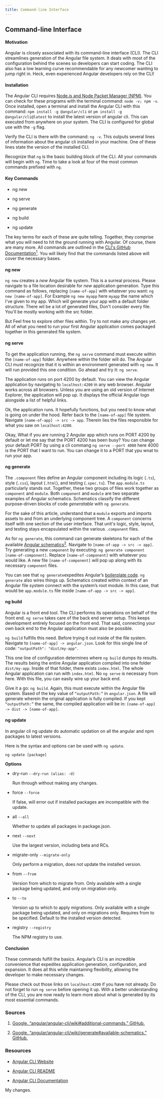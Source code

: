 ```yaml
---
title: Command-line Interface
---
```


## Command-line Interface

#### Motivation

Angular is closely associated with its command-line interface (CLI). The CLI streamlines generation of the Angular file system. It deals with most of the configuration behind the scenes so developers can start coding. The CLI also has a low learning curve recommendable for any newcomer wanting to jump right in. Heck, even experienced Angular developers rely on the CLI!

#### Installation

The Angular CLI requires [Node.js and Node Packet Manager (NPM)](https://nodejs.org/en/). You can check for these programs with the terminal command: `node -v; npm -v`. Once installed, open a terminal and install the Angular CLI with this command: `npm install -g @angular/cli` or `pm install -g @angular/cli@latest` to install the latest version of angular cli. This can executed from anywhere on your system. The CLI is configured for global use with the `-g` flag.

Verify the CLI is there with the command: `ng -v`. This outputs several lines of information about the angular cli installed in your machine. One of these lines state the version of the installed CLI.

Recognize that `ng` is the basic building block of the CLI. All your commands will begin with `ng`. Time to take a look at four of the most common commands prefixed with `ng`.

#### Key Commands

* ng new

* ng serve

* ng generate

* ng build

* ng update

The key terms for each of these are quite telling. Together, they comprise what you will need to hit the ground running with Angular. Of course, there are many more. All commands are outlined in the [CLI's GitHub Documentation<sup>1</sup>](https://github.com/angular/angular-cli/wiki#additional-commands). You will likely find that the commands listed above will cover the necessary bases.

#### ng new

`ng new` creates a *new* Angular file system. This is a surreal process. Please navigate to a file location desirable for *new* application generation. Type this command as follows, replacing `[name-of-app]` with whatever you want: `ng new [name-of-app]`. For Example `ng new myapp` here `myapp` the name which I've given to my app. Which will generate your app with a default folder structure. There wil be a lot of generated files, Don't consider every file. You'll be mostly working with the src folder.

But Feel free to explore other files within. Try to not make any changes yet. All of what you need to run your first Angular application comes packaged together in this generated file system.

#### ng serve

To get the application running, the `ng serve` command must execute within the `[name-of-app]` folder. Anywhere within the folder will do. The Angular CLI must recognize that it is within an environment generated with  `ng new`. It will run provided this one condition. Go ahead and try it: `ng serve`.

The application runs on port 4200 by default. You can view the Angular application by navigating to `localhost:4200` in any web browser. Angular works across all browsers. Unless you are using an old version of Internet Explorer, the application will pop up. It displays the official Angular logo alongside a list of helpful links.

Ok, the application runs. It hopefully functions, but you need to know what is going on under the hood. Refer back to the `[name-of-app]` file system. Navigate `[name-of-app] -> src -> app`. Therein lies the files responsible for what you saw on `localhost:4200`.

Okay, What if you are running 2 Angular app which runs on PORT 4200 by default or let me say that the PORT 4200 has been busy? You can change your default PORT by using a cli commang `ng serve --port 4000` here 4000 is the PORT that I want to run. You can change it to a PORT that ypu wnat to run your app.

#### ng generate

The `.component` files define an Angular component including its logic (`.ts`), style (`.css`), layout (`.html`), and testing (`.spec.ts`). The `app.module.ts` particularly stands out. Together, these two groups of files work together as `component` and `module`. Both `component` and `module` are two separate examples of Angular schematics. Schematics classify the different purpose-driven blocks of code *generatable* with `ng generate`.

For the sake of this article, understand that a `module` exports and imports assets to and from an underlying component tree. A `component` concerns itself with one section of the user interface. That unit's logic, style, layout, and testing stays encapsulated within the various `.component` files.

As for `ng generate`, this command can generate skeletons for each of the available [Angular schematics<sup>2</sup>](https://github.com/angular/angular-cli/wiki/generate#available-schematics). Navigate to `[name-of-app -> src -> app]`. Try generating a new `component` by executing: `ng generate component [name-of-component]`. Replace `[name-of-component]` with whatever you would like. A new file `[name-of-component]` will pop up along with its necessary `component` files.

You can see that `ng generate`expedites Angular’s [boilerplate code](https://en.wikipedia.org/wiki/Boilerplate_code). `ng generate` also wires things up. Schematics created within context of an Angular file system connect with the system’s root module. In this case, that would be `app.module.ts` file inside `[name-of-app -> src -> app]`.

#### ng build

Angular is a front end tool. The CLI performs its operations on behalf of the front end. `ng serve` takes care of the back end server setup. This keeps development entirely focused on the front end. That said, connecting your own back end to the Angular application must also be possible.

`ng build` fulfills this need. Before trying it out inside of the file system. Navigate to `[name-of-app] -> angular.json`. Look for this single line of code: `"outputPath": "dist/my-app"`.

This one line of configuration determines where `ng build` dumps its results. The results being the entire Angular application compiled into one folder `dist/my-app`. Inside of that folder, there exists `index.html`. The whole Angular application can run with `index.html`. No `ng serve` is necessary from here. With this file, you can easily wire up your back end.

Give it a go: `ng build`. Again, this must execute within the Angular file system. Based of the key value of `“outputPath:”` in `angular.json`. A file will generate wherein the original application is fully compiled. If you kept `“outputPath:”` the same, the compiled application will be in: `[name-of-app] -> dist -> [name-of-app]`.

#### ng update

In angular cli ng update do automatic updation on all the angular and npm packages to latest versions.

Here is the syntax and options can be used with `ng update`.

`ng update [package]`

**Options**
- dry-run
`--dry-run (alias: -d)`

  Run through without making any changes.

- force
`--force`

  If false, will error out if installed packages are incompatible with the update.

- all
`--all`

  Whether to update all packages in package.json.

- next
`--next`

  Use the largest version, including beta and RCs.

- migrate-only
`--migrate-only`

  Only perform a migration, does not update the installed version.

- from
`--from`

  Version from which to migrate from. Only available with a single package being updated, and only on migration only.

- to
`--to`

  Version up to which to apply migrations. Only available with a single package being updated, and only on migrations only.   Requires from to be specified. Default to the installed version detected.

- registry
`--registry`

  The NPM registry to use.

#### Conclusion

These commands fulfill the basics. Angular’s CLI is an incredible convenience that expedites application generation, configuration, and expansion. It does all this while maintaining flexibility, allowing the developer to make necessary changes.

Please check out those links on `localhost:4200` if you have not already. Do not forget to run `ng serve` before opening it up. With a better understanding of the CLI, you are now ready to learn more about what is generated by its most essential commands.

### Sources

1. [Google. “angular/angular-cli/wiki#additional-commands.” GitHub.](https://github.com/angular/angular-cli/wiki#additional-commands)

2. [Google. “angular/angular-cli/wiki/generate#available-schematics.” GitHub.](https://github.com/angular/angular-cli/wiki/generate#available-schematics)

### Resources

- [Angular CLI Website](https://cli.angular.io)

- [Angular CLI README](https://github.com/angular/angular-cli#angular-cli)

- [Angular CLI Documentation](https://github.com/angular/angular-cli/wiki)

My changes.
